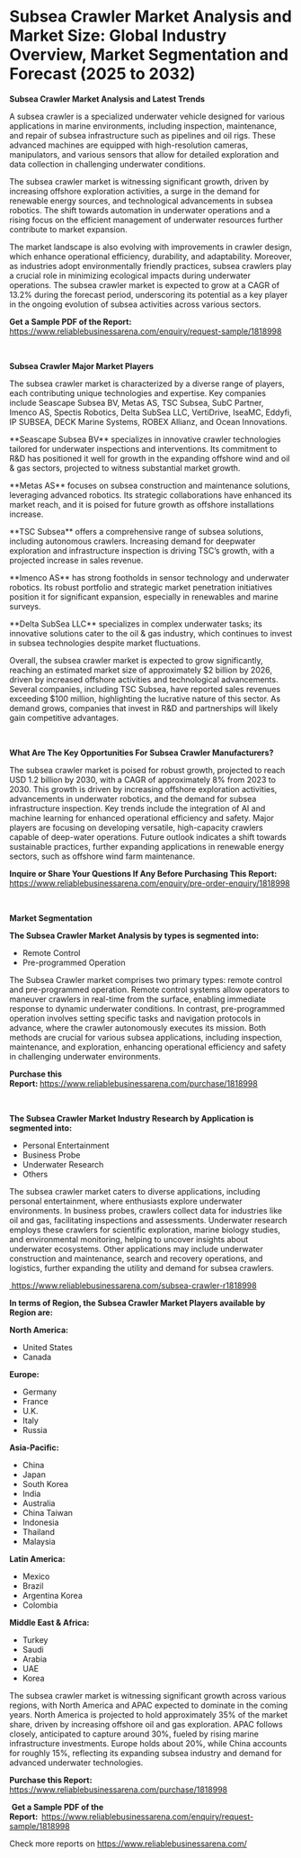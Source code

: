 <p><h1>Subsea Crawler Market Analysis and Market Size: Global Industry Overview, Market Segmentation and Forecast (2025 to 2032)</h1></p><p><strong>Subsea Crawler Market Analysis and Latest Trends</strong></p>
<p><p>A subsea crawler is a specialized underwater vehicle designed for various applications in marine environments, including inspection, maintenance, and repair of subsea infrastructure such as pipelines and oil rigs. These advanced machines are equipped with high-resolution cameras, manipulators, and various sensors that allow for detailed exploration and data collection in challenging underwater conditions.</p><p>The subsea crawler market is witnessing significant growth, driven by increasing offshore exploration activities, a surge in the demand for renewable energy sources, and technological advancements in subsea robotics. The shift towards automation in underwater operations and a rising focus on the efficient management of underwater resources further contribute to market expansion. </p><p>The market landscape is also evolving with improvements in crawler design, which enhance operational efficiency, durability, and adaptability. Moreover, as industries adopt environmentally friendly practices, subsea crawlers play a crucial role in minimizing ecological impacts during underwater operations. The subsea crawler market is expected to grow at a CAGR of 13.2% during the forecast period, underscoring its potential as a key player in the ongoing evolution of subsea activities across various sectors.</p></p>
<p><strong>Get a Sample PDF of the Report:&nbsp;</strong> <a href="https://www.reliablebusinessarena.com/enquiry/request-sample/1818998?utm_campaign=2033&utm_medium=2&utm_source=Github&utm_content=ia&utm_term=09042025&utm_id=subsea-crawler">https://www.reliablebusinessarena.com/enquiry/request-sample/1818998</a></p>
<p>&nbsp;</p>
<p><strong>Subsea Crawler Major Market Players</strong></p>
<p><p>The subsea crawler market is characterized by a diverse range of players, each contributing unique technologies and expertise. Key companies include Seascape Subsea BV, Metas AS, TSC Subsea, SubC Partner, Imenco AS, Spectis Robotics, Delta SubSea LLC, VertiDrive, IseaMC, Eddyfi, IP SUBSEA, DECK Marine Systems, ROBEX Allianz, and Ocean Innovations.</p><p>**Seascape Subsea BV** specializes in innovative crawler technologies tailored for underwater inspections and interventions. Its commitment to R&D has positioned it well for growth in the expanding offshore wind and oil & gas sectors, projected to witness substantial market growth.</p><p>**Metas AS** focuses on subsea construction and maintenance solutions, leveraging advanced robotics. Its strategic collaborations have enhanced its market reach, and it is poised for future growth as offshore installations increase.</p><p>**TSC Subsea** offers a comprehensive range of subsea solutions, including autonomous crawlers. Increasing demand for deepwater exploration and infrastructure inspection is driving TSC’s growth, with a projected increase in sales revenue.</p><p>**Imenco AS** has strong footholds in sensor technology and underwater robotics. Its robust portfolio and strategic market penetration initiatives position it for significant expansion, especially in renewables and marine surveys.</p><p>**Delta SubSea LLC** specializes in complex underwater tasks; its innovative solutions cater to the oil & gas industry, which continues to invest in subsea technologies despite market fluctuations.</p><p>Overall, the subsea crawler market is expected to grow significantly, reaching an estimated market size of approximately $2 billion by 2026, driven by increased offshore activities and technological advancements. Several companies, including TSC Subsea, have reported sales revenues exceeding $100 million, highlighting the lucrative nature of this sector. As demand grows, companies that invest in R&D and partnerships will likely gain competitive advantages.</p></p>
<p>&nbsp;</p>
<p><strong>What Are The Key Opportunities For Subsea Crawler Manufacturers?</strong></p>
<p><p>The subsea crawler market is poised for robust growth, projected to reach USD 1.2 billion by 2030, with a CAGR of approximately 8% from 2023 to 2030. This growth is driven by increasing offshore exploration activities, advancements in underwater robotics, and the demand for subsea infrastructure inspection. Key trends include the integration of AI and machine learning for enhanced operational efficiency and safety. Major players are focusing on developing versatile, high-capacity crawlers capable of deep-water operations. Future outlook indicates a shift towards sustainable practices, further expanding applications in renewable energy sectors, such as offshore wind farm maintenance.</p></p>
<p><strong>Inquire or Share Your Questions If Any Before Purchasing This Report:</strong> <a href="https://www.reliablebusinessarena.com/enquiry/pre-order-enquiry/1818998?utm_campaign=2033&utm_medium=2&utm_source=Github&utm_content=ia&utm_term=09042025&utm_id=subsea-crawler">https://www.reliablebusinessarena.com/enquiry/pre-order-enquiry/1818998</a></p>
<p>&nbsp;</p>
<p><strong>Market Segmentation</strong></p>
<p><strong>The Subsea Crawler Market Analysis by types is segmented into:</strong></p>
<p><ul><li>Remote Control</li><li>Pre-programmed Operation</li></ul></p>
<p><p>The Subsea Crawler market comprises two primary types: remote control and pre-programmed operation. Remote control systems allow operators to maneuver crawlers in real-time from the surface, enabling immediate response to dynamic underwater conditions. In contrast, pre-programmed operation involves setting specific tasks and navigation protocols in advance, where the crawler autonomously executes its mission. Both methods are crucial for various subsea applications, including inspection, maintenance, and exploration, enhancing operational efficiency and safety in challenging underwater environments.</p></p>
<p><strong>Purchase this Report:&nbsp;</strong><a href="https://www.reliablebusinessarena.com/purchase/1818998?utm_campaign=2033&utm_medium=2&utm_source=Github&utm_content=ia&utm_term=09042025&utm_id=subsea-crawler">https://www.reliablebusinessarena.com/purchase/1818998</a></p>
<p>&nbsp;</p>
<p><strong>The Subsea Crawler Market Industry Research by Application is segmented into:</strong></p>
<p><ul><li>Personal Entertainment</li><li>Business Probe</li><li>Underwater Research</li><li>Others</li></ul></p>
<p><p>The subsea crawler market caters to diverse applications, including personal entertainment, where enthusiasts explore underwater environments. In business probes, crawlers collect data for industries like oil and gas, facilitating inspections and assessments. Underwater research employs these crawlers for scientific exploration, marine biology studies, and environmental monitoring, helping to uncover insights about underwater ecosystems. Other applications may include underwater construction and maintenance, search and recovery operations, and logistics, further expanding the utility and demand for subsea crawlers.</p></p>
<p><a href="https://www.reliablebusinessarena.com/subsea-crawler-r1818998?utm_campaign=2033&utm_medium=2&utm_source=Github&utm_content=ia&utm_term=09042025&utm_id=subsea-crawler">&nbsp;https://www.reliablebusinessarena.com/subsea-crawler-r1818998</a></p>
<p><strong>In terms of Region, the Subsea Crawler Market Players available by Region are:</strong></p>
<p>
    <p> <strong> North America: </strong>
        <ul>
            <li>United States</li>
            <li>Canada</li>
        </ul>
        </p> 
    <p> <strong> Europe: </strong>
        <ul>
            <li>Germany</li>
            <li>France</li>
            <li>U.K.</li>
            <li>Italy</li>
            <li>Russia</li>
        </ul>
        </p> 
    <p> <strong> Asia-Pacific: </strong>
        <ul>
            <li>China</li>
            <li>Japan</li>
            <li>South Korea</li>
            <li>India</li>
            <li>Australia</li>
            <li>China Taiwan</li>
            <li>Indonesia</li>
            <li>Thailand</li>
            <li>Malaysia</li>
        </ul>
        </p> 
    <p> <strong> Latin America: </strong>
        <ul>
            <li>Mexico</li>
            <li>Brazil</li>
            <li>Argentina Korea</li>
            <li>Colombia</li>
        </ul>
        </p> 
    <p> <strong> Middle East & Africa: </strong>
        <ul>
            <li>Turkey</li>
            <li>Saudi</li>
            <li>Arabia</li>
            <li>UAE</li>
            <li>Korea</li>
        </ul>
    </p>
    </p>
<p><p>The subsea crawler market is witnessing significant growth across various regions, with North America and APAC expected to dominate in the coming years. North America is projected to hold approximately 35% of the market share, driven by increasing offshore oil and gas exploration. APAC follows closely, anticipated to capture around 30%, fueled by rising marine infrastructure investments. Europe holds about 20%, while China accounts for roughly 15%, reflecting its expanding subsea industry and demand for advanced underwater technologies.</p></p>
<p><strong>Purchase this Report: </strong><a href="https://www.reliablebusinessarena.com/purchase/1818998?utm_campaign=2033&utm_medium=2&utm_source=Github&utm_content=ia&utm_term=09042025&utm_id=subsea-crawler">https://www.reliablebusinessarena.com/purchase/1818998</a></p>
<p>&nbsp;<strong>Get a Sample PDF of the Report:&nbsp;&nbsp;</strong><a href="https://www.reliablebusinessarena.com/enquiry/request-sample/1818998?utm_campaign=2033&utm_medium=2&utm_source=Github&utm_content=ia&utm_term=09042025&utm_id=subsea-crawler">https://www.reliablebusinessarena.com/enquiry/request-sample/1818998</a></p>
<p><strong></strong></p>
<p>Check more reports on <a href="https://www.reliablebusinessarena.com/?utm_campaign=2033&utm_medium=2&utm_source=Github&utm_content=ia&utm_term=09042025&utm_id=subsea-crawler">https://www.reliablebusinessarena.com/</a></p>